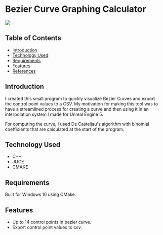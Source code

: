 # Bezier Curve Graphing Calculator
![](https://github.com/Kotuon/math_tool/main/math_tool_gif.gif)

## Table of Contents
* [Introduction](#introduction)
* [Technology Used](#technology-used)
* [Requirements](#requirements)
* [Features](#features)
* [References](#references)

## Introduction

I created this small program to quickly visualize Bezier Curves and export the control point values to a CSV. My motivation for making this tool was to have a streamlined process for creating a curve and then using it in an interpolation system I made for Unreal Engine 5. 

For computing the curve, I used De Casteljau's algorithm with binomial coefficients that are calculated at the start of the program.

## Technology Used
* C++
* JUCE
* CMAKE

## Requirements
Built for Windows 10 using CMake.

## Features
* Up to 14 control points in bezier curve.
* Export control point values to csv.
